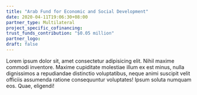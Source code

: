 ```yaml
---
title: "Arab Fund for Economic and Social Development"
date: 2020-04-11T19:06:30+08:00
partner_type: Multilateral
project_specific_cofinancing:
trust_funds_contribution: "$0.05 million"
partner_logo:
draft: false
---
```


Lorem ipsum dolor sit, amet consectetur adipisicing elit. Nihil maxime commodi inventore. Maxime cupiditate molestiae illum ex est minus, nulla dignissimos a repudiandae distinctio voluptatibus, neque animi suscipit velit officiis assumenda ratione consequuntur voluptates! Ipsum soluta numquam eos. Quae, eligendi!